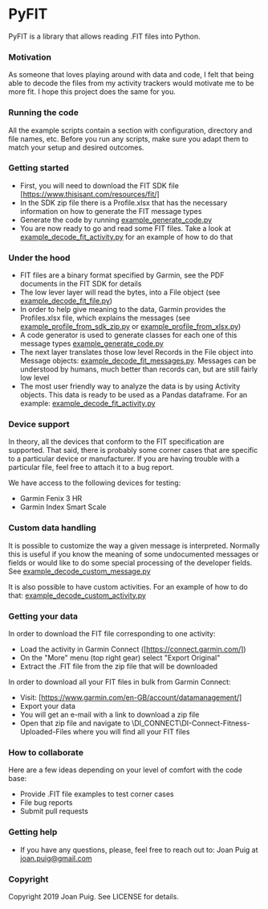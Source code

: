 # PyFIT
PyFIT is a library that allows reading .FIT files into Python.

### Motivation ###
As someone that loves playing around with data and code, I felt that being able to decode the files from my activity trackers would motivate me to be more fit. I hope this project does the same for you.


### Running the code ###
All the example scripts contain a section with configuration, directory and file names, etc. Before you run any scripts, make sure you adapt them to match your setup and desired outcomes.


### Getting started ###
* First, you will need to download the FIT SDK file [https://www.thisisant.com/resources/fit/]
* In the SDK zip file there is a Profile.xlsx that has the necessary information on how to generate the FIT message types
* Generate the code by running [example_generate_code.py](examples/example_generate_code.py)
* You are now ready to go and read some FIT files. Take a look at [example_decode_fit_activity.py](examples/example_decode_fit_activity.py) for an example of how to do that


### Under the hood ###
* FIT files are a binary format specified by Garmin, see the PDF documents in the FIT SDK for details
* The low lever layer will read the bytes, into a File object (see [example_decode_fit_file.py](examples/example_decode_fit_file.py))
* In order to help give meaning to the data, Garmin provides the Profiles.xlsx file, which explains the messages (see [example_profile_from_sdk_zip.py](examples/example_profile_from_sdk_zip.py) or [example_profile_from_xlsx.py](examples/example_profile_from_xlsx.py))
* A code generator is used to generate classes for each one of this message types [example_generate_code.py](examples/example_generate_code.py)
* The next layer translates those low level Records in the File object into Message objects: [example_decode_fit_messages.py](examples/example_decode_fit_messages.py). Messages can be understood by humans, much better than records can, but are still fairly low level
* The most user friendly way to analyze the data is by using Activity objects. This data is ready to be used as a Pandas dataframe. For an example: [example_decode_fit_activity.py](examples/example_decode_fit_activity.py)


### Device support ###
In theory, all the devices that conform to the FIT specification are supported. That said, there is probably some corner cases that are specific to a particular device or manufacturer. If you are having trouble with a particular file, feel free to attach it to a bug report. 

We have access to the following devices for testing:
* Garmin Fenix 3 HR
* Garmin Index Smart Scale


### Custom data handling ###
It is possible to customize the way a given message is interpreted. Normally this is useful if you know the meaning of some undocumented messages or fields or would like to do some special processing of the developer fields. See [example_decode_custom_message.py](examples/example_decode_custom_message.py)

It is also possible to have custom activities. For an example of how to do that: [example_decode_custom_activity.py](examples/example_decode_custom_activity.py)


### Getting your data ###
In order to download the FIT file corresponding to one activity:
* Load the activity in Garmin Connect ([https://connect.garmin.com/])
* On the "More" menu (top right gear) select "Export Original"
* Extract the .FIT file from the zip file that will be downloaded

In order to download all your FIT files in bulk from Garmin Connect:
* Visit: [https://www.garmin.com/en-GB/account/datamanagement/]
* Export your data
* You will get an e-mail with a link to download a zip file
* Open that zip file and navigate to \DI_CONNECT\DI-Connect-Fitness-Uploaded-Files where you will find all your FIT files


### How to collaborate ###
Here are a few ideas depending on your level of comfort with the code base:
* Provide .FIT file examples to test corner cases
* File bug reports
* Submit pull requests


### Getting help ###
* If you have any questions, please, feel free to reach out to: Joan Puig at <joan.puig@gmail.com>


### Copyright ###
Copyright 2019 Joan Puig. See LICENSE for details.
